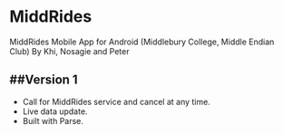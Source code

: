 # MiddRides
MiddRides Mobile App for Android (Middlebury College, Middle Endian Club)
By Khi, Nosagie and Peter


##Version 1
----
* Call for MiddRides service and cancel at any time.
* Live data update.
* Built with Parse.
